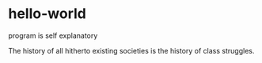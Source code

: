 # hello-world
program is self explanatory

The history of all hitherto existing societies is the history of class struggles.
